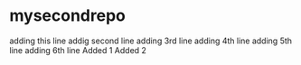 # mysecondrepo
adding this line
addig second line
adding 3rd line
adding 4th line
adding 5th line
adding 6th line
Added 1
Added 2
